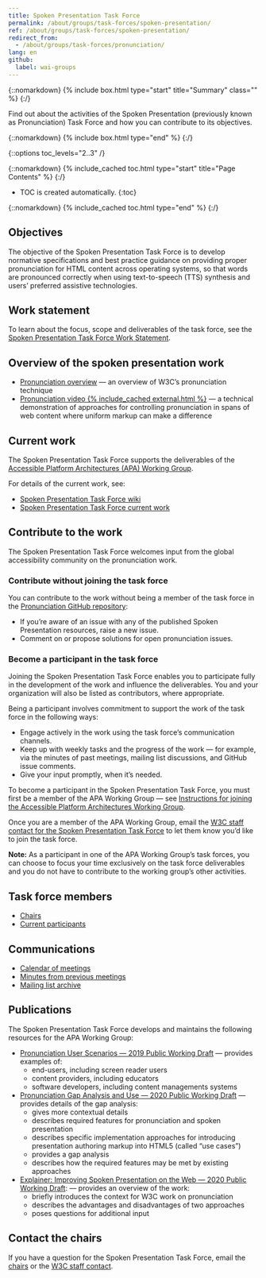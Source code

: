 ```yaml
---
title: Spoken Presentation Task Force
permalink: /about/groups/task-forces/spoken-presentation/
ref: /about/groups/task-forces/spoken-presentation/
redirect_from:
  - /about/groups/task-forces/pronunciation/
lang: en
github:
  label: wai-groups
---
```


{::nomarkdown}
{% include box.html type="start" title="Summary" class="" %}
{:/}

Find out about the activities of the Spoken Presentation (previously known as Pronunciation) Task Force and how you can contribute to its objectives.

{::nomarkdown}
{% include box.html type="end" %}
{:/}

{::options toc_levels="2..3" /}

{::nomarkdown}
{% include_cached toc.html type="start" title="Page Contents" %}
{:/}

-   TOC is created automatically.
{:toc}

{::nomarkdown}
{% include_cached toc.html type="end" %}
{:/}

## Objectives

The objective of the Spoken Presentation Task Force is to develop normative specifications and best practice guidance on providing proper pronunciation for HTML content across operating systems, so that words are pronounced correctly when using text-to-speech (TTS) synthesis and users’ preferred assistive technologies.

## Work statement

To learn about the focus, scope and deliverables of the task force, see the [Spoken Presentation Task Force Work Statement](/about/groups/task-forces/spoken-presentation/work-statement/).

## Overview of the spoken presentation work

* [Pronunciation overview](https://www.w3.org/WAI/pronunciation/) &mdash; an overview of W3C’s pronunciation technique
* [Pronunciation video {% include_cached external.html %}](https://ln.sync.com/dl/10e1a9c60/92faztk9-he4wbve6-twt5jp3h-zuh6brfd) &mdash; a technical demonstration of approaches for controlling pronunciation in spans of web content where uniform markup can make a difference

## Current work

The Spoken Presentation Task Force supports the deliverables of the [Accessible Platform Architectures (APA) Working Group](/about/groups/apawg/).

For details of the current work, see:

* [Spoken Presentation Task Force wiki](https://github.com/w3c/pronunciation/wiki/)
* [Spoken Presentation Task Force current work](https://github.com/w3c/pronunciation/blob/master/README.md)

## Contribute to the work

The Spoken Presentation Task Force welcomes input from the global accessibility community on the pronunciation work.

### Contribute without joining the task force

You can contribute to the work without being a member of the task force in the [Pronunciation GitHub repository](https://github.com/w3c/pronunciation/issues):
* If you’re aware of an issue with any of the published Spoken Presentation resources, raise a new issue.
* Comment on or propose solutions for open pronunciation issues.

### Become a participant in the task force

Joining the Spoken Presentation Task Force enables you to participate fully in the development of the work and influence the deliverables. You and your organization will also be listed as contributors, where appropriate.

Being a participant involves commitment to support the work of the task force in the following ways:

* Engage actively in the work using the task force’s communication channels.
* Keep up with weekly tasks and the progress of the work &mdash; for example, via the minutes of past meetings, mailing list discussions, and GitHub issue comments.
* Give your input promptly, when it’s needed.

To become a participant in the Spoken Presentation Task Force, you must first be a member of the APA Working Group &mdash; see [Instructions for joining the Accessible Platform Architectures Working Group](https://www.w3.org/groups/wg/apa/instructions/).

Once you are a member of the APA Working Group, email the [W3C staff contact for the Spoken Presentation Task Force](https://www.w3.org/groups/tf/pronunciation-tf/participants/#staff) to let them know you’d like to join the task force.

**Note:** As a participant in one of the APA Working Group’s task forces, you can choose to focus your time exclusively on the task force deliverables and you do not have to contribute to the working group’s other activities.

## Task force members

* [Chairs](https://www.w3.org/groups/tf/pronunciation-tf/participants/#chairs)
* [Current participants](https://www.w3.org/groups/tf/pronunciation-tf/participants/#participants)

## Communications

* [Calendar of meetings](https://www.w3.org/groups/tf/pronunciation-tf/calendar/)
* [Minutes from previous meetings](https://www.w3.org/WAI/APA/task-forces/pronunciation/minutes)
* [Mailing list archive](https://lists.w3.org/Archives/Public/public-pronunciation/)

## Publications

The Spoken Presentation Task Force develops and maintains the following resources for the APA Working Group:

* [Pronunciation User Scenarios &mdash; 2019 Public Working Draft](https://www.w3.org/TR/pronunciation-user-scenarios/) &mdash; provides examples of:
    - end-users, including screen reader users
    - content providers, including educators
    - software developers, including content managements systems
* [Pronunciation Gap Analysis and Use &mdash; 2020 Public Working Draft](https://www.w3.org/TR/pronunciation-gap-analysis-and-use-cases/) &mdash; provides details of the gap analysis:
    - gives more contextual details
    - describes required features for pronunciation and spoken presentation
    - describes specific implementation approaches for introducing presentation authoring markup into HTML5 (called “use cases”)
    - provides a gap analysis
    - describes how the required features may be met by existing approaches    
* [Explainer: Improving Spoken Presentation on the Web &mdash; 2020 Public Working Draft](https://www.w3.org/TR/pronunciation-explainer/): &mdash; provides an overview of the work:
    - briefly introduces the context for W3C work on pronunciation
    - describes the advantages and disadvantages of two approaches
    - poses questions for additional input

## Contact the chairs

If you have a question for the Spoken Presentation Task Force, email the [chairs](https://www.w3.org/groups/tf/pronunciation-tf/participants/#chairs) or the [W3C staff contact](https://www.w3.org/groups/tf/pronunciation-tf/participants/#staff).